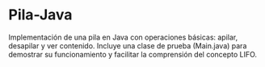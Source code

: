 # Pila-Java
Implementación de una pila en Java con operaciones básicas: apilar, desapilar y ver contenido. Incluye una clase de prueba (Main.java) para demostrar su funcionamiento y facilitar la comprensión del concepto LIFO.
